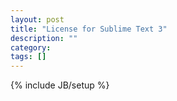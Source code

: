 ```yaml
---
layout: post
title: "License for Sublime Text 3"
description: ""
category: 
tags: []
---
```

{% include JB/setup %}
